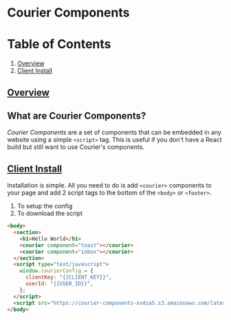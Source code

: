 # Courier Components

# Table of Contents

1. [Overview](#overview)
2. [Client Install](#client-install)

## [Overview](#overview)

## What are Courier Components?

_Courier Components_ are a set of components that can be embedded in any website using a simple `<script>` tag. This is useful if you don't have a React build but still want to use Courier's components.

## [Client Install](#client-install)

Installation is simple. All you need to do is add `<courier>` components to your page and add 2 script tags to the bottom of the `<body>` or `<footer>`.

1. To setup the config
2. To download the script

```html
<body>
  <section>
    <h1>Hello World</h1>
    <courier component="toast"></courier>
    <courier component="inbox"></courier>
  </section>
  <script type="text/javascript">
    window.courierConfig = {
      clientKey: "{{CLIENT_KEY}}",
      userId: "{{USER_ID}}",
    };
  </script>
  <script src="https://courier-components-xvdza5.s3.amazonaws.com/latest.js"></script>
</body>
```
